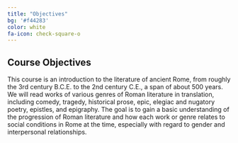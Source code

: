 ```yaml
---
title: "Objectives"
bg: '#f44283'
color: white
fa-icon: check-square-o
---
```


## Course Objectives
This course is an introduction to the literature of ancient Rome, from roughly the 3rd century B.C.E. to the 2nd century C.E., a span of about 500 years. We will read works of various genres of Roman literature in translation, including comedy, tragedy, historical prose, epic, elegiac and nugatory poetry, epistles, and epigraphy. The goal is to gain a basic understanding of the progression of Roman literature and how each work or genre relates to social conditions in Rome at the time, especially with regard to gender and interpersonal relationships.
